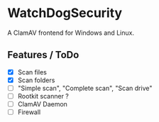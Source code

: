 # WatchDogSecurity
 A ClamAV frontend for Windows and Linux.

## Features / ToDo
 - [x] Scan files
 - [x] Scan folders
 - [ ] "Simple scan", "Complete scan", "Scan drive"
 - [ ] Rootkit scanner ?
 - [ ] ClamAV Daemon
 - [ ] Firewall